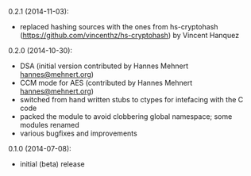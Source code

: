 0.2.1 (2014-11-03):
* replaced hashing sources with the ones from hs-cryptohash
  (https://github.com/vincenthz/hs-cryptohash) by Vincent Hanquez

0.2.0 (2014-10-30):
* DSA (initial version contributed by Hannes Mehnert <hannes@mehnert.org>)
* CCM mode for AES (contributed by Hannes Mehnert <hannes@mehnert.org>)
* switched from hand written stubs to ctypes for intefacing with the C code
* packed the module to avoid clobbering global namespace; some modules renamed
* various bugfixes and improvements

0.1.0 (2014-07-08):
* initial (beta) release
